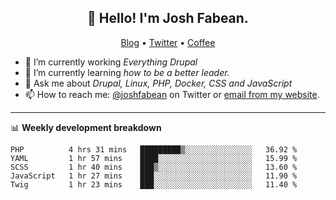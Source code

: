 <h2 align="center">👋 Hello! I'm Josh Fabean.</h2>
<p align="center">
  <a href="https://joshfabean.com">Blog</a> •
  <a href="https://twitter.com/fabean">Twitter</a> •
  <a href="https://www.buymeacoffee.com/LSxne6Yr4">Coffee</a>
</p>

- 🔭 I’m currently working *Everything Drupal*
- 🌱 I’m currently learning *how to be a better leader.*
- 💬 Ask me about *Drupal, Linux, PHP, Docker, CSS and JavaScript*
- 📫 How to reach me: [@joshfabean](https://twitter.com/joshfabean) on Twitter or [email from my website](https://joshfabean.com).

-------

📊 **Weekly development breakdown**
<!--START_SECTION:waka-->
```text
PHP          4 hrs 31 mins   █████████▒░░░░░░░░░░░░░░░   36.92 % 
YAML         1 hr 57 mins    ████░░░░░░░░░░░░░░░░░░░░░   15.99 % 
SCSS         1 hr 40 mins    ███▒░░░░░░░░░░░░░░░░░░░░░   13.60 % 
JavaScript   1 hr 27 mins    ███░░░░░░░░░░░░░░░░░░░░░░   11.90 % 
Twig         1 hr 23 mins    ███░░░░░░░░░░░░░░░░░░░░░░   11.40 % 
```
<!--END_SECTION:waka-->

<!--
**fabean/fabean** is a ✨ _special_ ✨ repository because its `README.md` (this file) appears on your GitHub profile.

Here are some ideas to get you started:

- 🔭 I’m currently working on ...
- 🌱 I’m currently learning ...
- 👯 I’m looking to collaborate on ...
- 🤔 I’m looking for help with ...
- 💬 Ask me about ...
- 📫 How to reach me: ...
- 😄 Pronouns: ...
- ⚡ Fun fact: ...
-->
